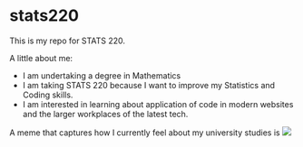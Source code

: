 # stats220

This is my repo for STATS 220. 

A little about me:

- I am undertaking a degree in Mathematics
- I am taking STATS 220 because I want to improve my Statistics and Coding skills.
- I am interested in learning about application of code in modern websites and the larger workplaces of the latest tech.

A meme that captures how I currently feel about my university studies is ![](https://c.tenor.com/8druEACXtX8AAAAd/tenor.gif)
